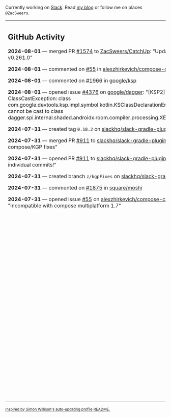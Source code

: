 Currently working on [Slack](https://slack.com/). Read [my blog](https://zacsweers.dev/) or follow me on places `@ZacSweers`.

<table><tr><td valign="top" width="60%">

## GitHub Activity
<!-- githubActivity starts -->
**2024-08-01** — merged PR [#1574](https://github.com/ZacSweers/CatchUp/pull/1574) to [ZacSweers/CatchUp](https://github.com/ZacSweers/CatchUp): "Update flipper to v0.261.0"

**2024-08-01** — commented on [#55](https://github.com/alexzhirkevich/compose-cupertino/issues/55#issuecomment-2263031255) in [alexzhirkevich/compose-cupertino](https://github.com/alexzhirkevich/compose-cupertino)

**2024-08-01** — commented on [#1966](https://github.com/google/ksp/issues/1966#issuecomment-2262041030) in [google/ksp](https://github.com/google/ksp)

**2024-08-01** — opened issue [#4376](https://github.com/google/dagger/issues/4376) on [google/dagger](https://github.com/google/dagger): "[KSP2] ClassCastException: class com.google.devtools.ksp.impl.symbol.kotlin.KSClassDeclarationEnumEntryImpl cannot be cast to class dagger.spi.internal.shaded.androidx.room.compiler.processing.XEnumEntry"

**2024-07-31** — created tag `0.18.2` on [slackhq/slack-gradle-plugin](https://github.com/slackhq/slack-gradle-plugin)

**2024-07-31** — merged PR [#911](https://github.com/slackhq/slack-gradle-plugin/pull/911) to [slackhq/slack-gradle-plugin](https://github.com/slackhq/slack-gradle-plugin): "Misc compose/KGP fixes"

**2024-07-31** — opened PR [#911](https://github.com/slackhq/slack-gradle-plugin/pull/911) to [slackhq/slack-gradle-plugin](https://github.com/slackhq/slack-gradle-plugin): "See individual commits!"

**2024-07-31** — created branch `z/kgpFixes` on [slackhq/slack-gradle-plugin](https://github.com/slackhq/slack-gradle-plugin)

**2024-07-31** — commented on [#1875](https://github.com/square/moshi/pull/1875#issuecomment-2261196439) in [square/moshi](https://github.com/square/moshi)

**2024-07-31** — opened issue [#55](https://github.com/alexzhirkevich/compose-cupertino/issues/55) on [alexzhirkevich/compose-cupertino](https://github.com/alexzhirkevich/compose-cupertino): "Incompatible with compose multiplatform 1.7"
<!-- githubActivity ends -->
</td><td valign="top" width="40%">

## On My Blog
<!-- blog starts -->
**2024-05-06** — [Preparing for K2](https://www.zacsweers.dev/preparing-for-k2/)

**2024-01-03** — [Life in 2024](https://www.zacsweers.dev/life-in-2024/)

**2023-07-09** — [Catching Up on CatchUp: 2023](https://www.zacsweers.dev/catching-up-on-catchup-2023/)

**2023-01-10** — [Keeping Android and Kotlin Healthy in a Post-Twitter World](https://www.zacsweers.dev/keeping-android-healthy/)

**2022-12-19** — [Improving Your Gradle Workflow by Not Auto-reloading Build Files](https://www.zacsweers.dev/improving-your-workflow-by-not-auto-reloading-build-files/)

**2022-11-30** — [Android Studio's "I'm Feeling Lucky" Button](https://www.zacsweers.dev/android-studios-im-feeling-lucky-button/)

**2022-11-22** — [Network Calls in Lint: Best Practices](https://www.zacsweers.dev/network-calls-in-lint-best-practices/)

**2022-10-17** — [Is ViewPump A Security Risk?](https://www.zacsweers.dev/is-viewpump-a-security-risk/)

**2022-05-23** — [You Are Not Blocked](https://www.zacsweers.dev/you-are-not-blocked/)

**2021-07-23** — [Optimizing Your Kotlin Build](https://www.zacsweers.dev/optimizing-your-kotlin-build/)
<!-- blog ends -->
_More on [zacsweers.dev](https://zacsweers.dev/)_
</td></tr></table>

<sub><a href="https://simonwillison.net/2020/Jul/10/self-updating-profile-readme/">Inspired by Simon Willison's auto-updating profile README.</a></sub>
